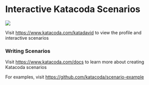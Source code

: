 # Interactive Katacoda Scenarios

[![](http://shields.katacoda.com/katacoda/katadavid/count.svg)](https://www.katacoda.com/katadavid "Get your profile on Katacoda.com")

Visit https://www.katacoda.com/katadavid to view the profile and interactive scenarios

### Writing Scenarios
Visit https://www.katacoda.com/docs to learn more about creating Katacoda scenarios

For examples, visit https://github.com/katacoda/scenario-example
